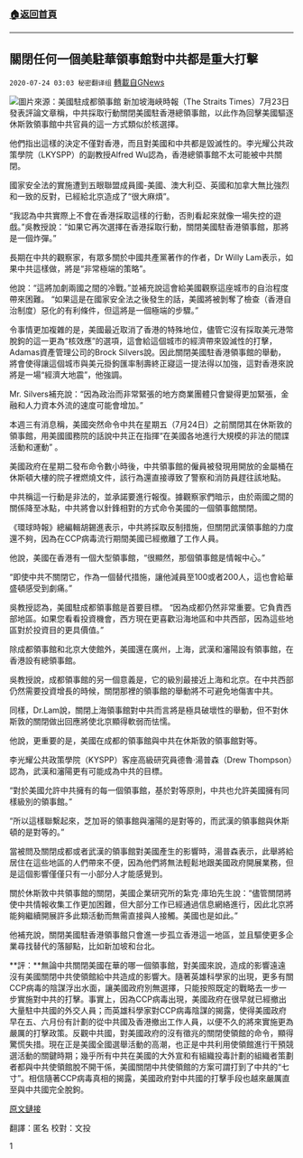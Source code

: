 ###  [:house:返回首頁](https://github.com/ourhimalayas/txt)
---

## 關閉任何一個美駐華領事館對中共都是重大打擊
`2020-07-24 03:03 秘密翻译组` [轉載自GNews](https://gnews.org/zh-hant/274626/)

![](https://s3.amazonaws.com/gnews-media-offload/wp-content/uploads/2020/07/24025426/Screen-Shot-2020-07-24-at-4.54.16-pm.png)圖片來源：美國駐成都領事館
新加坡海峽時報（The Straits Times）7月23日發表評論文章稱，中共採取行動關閉美國駐香港總領事館，以此作為回擊美國驅逐休斯敦領事館中共官員的這一方式類似於核選擇。

他們指出這樣的決定不僅對香港，而且對美國和中共都是毀滅性的。李光耀公共政策學院（LKYSPP）的副教授Alfred Wu認為，香港總領事館不太可能被中共關閉。

國家安全法的實施遭到五眼聯盟成員國-美國、澳大利亞、英國和加拿大無比強烈和一致的反對，已經給北京造成了“很大麻煩”。

“我認為中共實際上不會在香港採取這樣的行動，否則看起來就像一場失控的遊戲。”吳教授說：“如果它再次選擇在香港採取行動，關閉美國駐香港領事館，那將是一個炸彈。”

長期在中共的觀察家，有眾多關於中國共產黨著作的作者，Dr Willy Lam表示，如果中共這樣做，將是“非常極端的策略”。

他說：“這將加劇兩國之間的冷戰。”並補充說這會給美國觀察這座城市的自治程度帶來困難。 “如果這是在國家安全法之後發生的話，美國將被剝奪了檢查（香港自治制度）惡化的有利條件，但這將是一個極端的步驟。”

令事情更加複雜的是，美國最近取消了香港的特殊地位，儘管它沒有採取美元港幣脫鉤的這一更為“核效應”的選項，這會給這個城市的經濟帶來毀滅性的打擊，Adamas資產管理公司的Brock Silvers說。因此關閉美國駐香港領事館的舉動，將會使得讓這個城市與美元掛鉤匯率制壽終正寢這一提法得以加強，這對香港來說將是一場“經濟大地震”，他強調。

Mr. Silvers補充說：“因為政治而非常緊張的地方商業團體只會變得更加緊張，金融和人力資本外流的速度可能會增加。”

本週三有消息稱，美國突然命令中共在星期五（7月24日）之前關閉其在休斯敦的領事館，用美國國務院的話說中共正在指揮“在美國各地進行大規模的非法的間諜活動和運動” 。

美國政府在星期二發布命令數小時後，中共領事館的僱員被發現用開放的金屬桶在休斯頓大樓的院子裡燃燒文件，該行為還直接導致了警察和消防員趕往該地點。

中共稱這一行動是非法的，並承諾要進行報復。據觀察家們暗示，由於兩國之間的關係降至冰點，中共將會以針鋒相對的方式命令美國的一個領事館關閉。

《環球時報》總編輯胡錫進表示，中共將採取反制措施，但關閉武漢領事館的力度還不夠，因為在CCP病毒流行期間美國已經撤離了工作人員。

他說，美國在香港有一個大型領事館，“很顯然，那個領事館是情報中心。”

“即使中共不關閉它，作為一個替代措施，讓他減員至100或者200人，這也會給華盛頓感受到劇痛。”

吳教授認為，美國駐成都領事館是首要目標。 “因為成都仍然非常重要。它負責西部地區。如果您看看投資機會，西方現在更喜歡沿海地區和中共西部，因為這些地區對於投資目的更具價值。”

除成都領事館和北京大使館外，美國還在廣州，上海，武漢和瀋陽設有領事館，在香港設有總領事館。

吳教授說，成都領事館的另一個意義是，它的級別最接近上海和北京。在中共西部仍然需要投資增長的時候，關閉那裡的領事館的舉動將不可避免地傷害中共。

同樣，Dr.Lam說，關閉上海領事館對中共而言將是極具破壞性的舉動，但不對休斯敦的關閉做出回應將使北京顯得軟弱而怯懦。

他說，更重要的是，美國在成都的領事館與中共在休斯敦的領事館對等。

李光耀公共政策學院（KYSPP）客座高級研究員德魯·湯普森（Drew Thompson）認為，武漢和瀋陽更有可能成為中共的目標。

“對於美國允許中共擁有的每一個領事館，基於對等原則，中共也允許美國擁有同樣級別的領事館。”

“所以這樣聯繫起來，芝加哥的領事館與瀋陽的是對等的，而武漢的領事館與休斯頓的是對等的。”

當被問及關閉成都或者武漢的領事館對美國產生的影響時，湯普森表示，此舉將給居住在這些地區的人們帶來不便，因為他們將無法輕鬆地跟美國政府開展業務，但是這個影響僅僅只有一小部分人才能感覺到。

關於休斯敦中共領事館的關閉，美國企業研究所的紮克·庫珀先生說：“儘管關閉將使中共情報收集工作更加困難，但大部分工作已經通過信息網絡進行，因此北京將能夠繼續開展許多此類活動而無需直接與人接觸。美國也是如此。”

他補充說，關閉美國駐香港領事館只會進一步孤立香港這一地區，並且驅使更多企業尋找替代的落腳點，比如新加坡和台北。

**評：**無論中共關閉美國在華的哪一個領事館，對美國來說，造成的影響遠遠沒有美國關閉中共使領館給中共造成的影響大。隨著英雄科學家的出現，更多有關CCP病毒的陰謀浮出水面，讓美國政府別無選擇，只能按照既定的戰略去一步一步實施對中共的打擊。事實上，因為CCP病毒出現，美國政府在很早就已經撤出大量駐中共國的外交人員；而英雄科學家對CCP病毒陰謀的揭露，使得美國政府早在五、六月份有計劃的從中共國及香港撤出工作人員，以便不久的將來實施更為嚴厲的打擊政策。反觀中共國，對美國政府的沒有徵兆的關閉使領館的命令，顯得驚慌失措。現在正是美國全國選舉活動的高潮，也正是中共利用使領館進行干預競選活動的關鍵時期；幾乎所有中共在美國的大外宣和有組織投毒計劃的組織者策劃者都與中共使領館脫不開干係，美國關閉中共使領館的方案可謂打到了中共的“七寸”。相信隨著CCP病毒真相的揭露，美國政府對中共國的打擊手段也越來嚴厲直至與中共國完全脫鉤。

[原文鏈接](https://www.straitstimes.com/asia/east-asia/will-china-shut-us-consulate-general-in-hong-kong-in-tit-for-tat-move)

翻譯：匿名
校對：文投

1
